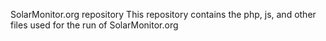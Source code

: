 SolarMonitor.org repository
This repository contains the php, js, and other files used for the run of SolarMonitor.org

